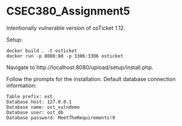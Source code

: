# CSEC380_Assignment5

Intentionally vulnerable version of osTicket 1.12.

Setup:
```
docker build . -t osticket
docker run -p 8080:80 -p 3306:3306 osticket
```
Navigate to http://localhost:8080/upload/setup/install.php. 

Follow the prompts for the installation. Default database connection information:
```
Table prefix: ost_
Database host: 127.0.0.1
Database name: ost_vulndemo
Database user: ost_db
Database password: MeetTheRequirements!9
```
